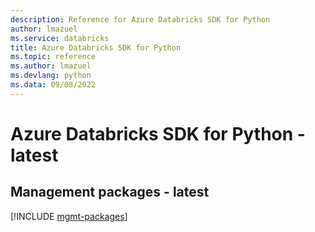```yaml
---
description: Reference for Azure Databricks SDK for Python
author: lmazuel
ms.service: databricks
title: Azure Databricks SDK for Python
ms.topic: reference
ms.author: lmazuel
ms.devlang: python
ms.data: 09/08/2022
---
```

# Azure Databricks SDK for Python - latest

## Management packages - latest
[!INCLUDE [mgmt-packages](databricks-mgmt-index.md)]